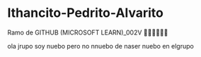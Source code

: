 # Ithancito-Pedrito-Alvarito
Ramo de GITHUB (MICROSOFT LEARN)_002V
😶‍🌫️😶‍🌫️😶‍🌫️

ola jrupo soy nuebo
pero no nnuebo de naser
nuebo en elgrupo
